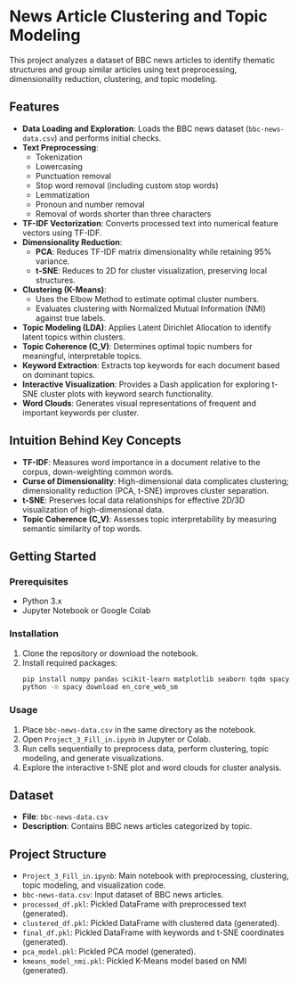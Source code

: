 # News Article Clustering and Topic Modeling

This project analyzes a dataset of BBC news articles to identify thematic structures and group similar articles using text preprocessing, dimensionality reduction, clustering, and topic modeling.

## Features

- **Data Loading and Exploration**: Loads the BBC news dataset (`bbc-news-data.csv`) and performs initial checks.
- **Text Preprocessing**:
  - Tokenization
  - Lowercasing
  - Punctuation removal
  - Stop word removal (including custom stop words)
  - Lemmatization
  - Pronoun and number removal
  - Removal of words shorter than three characters
- **TF-IDF Vectorization**: Converts processed text into numerical feature vectors using TF-IDF.
- **Dimensionality Reduction**:
  - **PCA**: Reduces TF-IDF matrix dimensionality while retaining 95% variance.
  - **t-SNE**: Reduces to 2D for cluster visualization, preserving local structures.
- **Clustering (K-Means)**:
  - Uses the Elbow Method to estimate optimal cluster numbers.
  - Evaluates clustering with Normalized Mutual Information (NMI) against true labels.
- **Topic Modeling (LDA)**: Applies Latent Dirichlet Allocation to identify latent topics within clusters.
- **Topic Coherence (C_V)**: Determines optimal topic numbers for meaningful, interpretable topics.
- **Keyword Extraction**: Extracts top keywords for each document based on dominant topics.
- **Interactive Visualization**: Provides a Dash application for exploring t-SNE cluster plots with keyword search functionality.
- **Word Clouds**: Generates visual representations of frequent and important keywords per cluster.

## Intuition Behind Key Concepts

- **TF-IDF**: Measures word importance in a document relative to the corpus, down-weighting common words.
- **Curse of Dimensionality**: High-dimensional data complicates clustering; dimensionality reduction (PCA, t-SNE) improves cluster separation.
- **t-SNE**: Preserves local data relationships for effective 2D/3D visualization of high-dimensional data.
- **Topic Coherence (C_V)**: Assesses topic interpretability by measuring semantic similarity of top words.

## Getting Started

### Prerequisites
- Python 3.x
- Jupyter Notebook or Google Colab

### Installation
1. Clone the repository or download the notebook.
2. Install required packages:
   ```bash
   pip install numpy pandas scikit-learn matplotlib seaborn tqdm spacy nltk gensim wordcloud dash plotly
   python -m spacy download en_core_web_sm
   ```

### Usage
1. Place `bbc-news-data.csv` in the same directory as the notebook.
2. Open `Project_3_Fill_in.ipynb` in Jupyter or Colab.
3. Run cells sequentially to preprocess data, perform clustering, topic modeling, and generate visualizations.
4. Explore the interactive t-SNE plot and word clouds for cluster analysis.

## Dataset
- **File**: `bbc-news-data.csv`
- **Description**: Contains BBC news articles categorized by topic.

## Project Structure
- `Project_3_Fill_in.ipynb`: Main notebook with preprocessing, clustering, topic modeling, and visualization code.
- `bbc-news-data.csv`: Input dataset of BBC news articles.
- `processed_df.pkl`: Pickled DataFrame with preprocessed text (generated).
- `clustered_df.pkl`: Pickled DataFrame with clustered data (generated).
- `final_df.pkl`: Pickled DataFrame with keywords and t-SNE coordinates (generated).
- `pca_model.pkl`: Pickled PCA model (generated).
- `kmeans_model_nmi.pkl`: Pickled K-Means model based on NMI (generated).